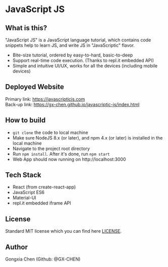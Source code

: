 # JavaScript JS

## What is this?

"JavaScript JS" is a JavaScript language tutorial, which contains code snippets help to learn JS, and write JS in "JavaScriptic" flavor.

- Bite-size tutorial, ordered by easy-to-hard, basic-to-deep
- Support real-time code execution. (Thanks to repl.it embedded API)
- Simple and intuitive UI/UX, works for all the devices (including mobile devices)

## Deployed Website

Primary link: https://javascripticjs.com \
Back-up link: https://gx-chen.github.io/javascriptic-js/index.html

## How to build

- `git clone` the code to local machine
- Make sure NodeJS 8.x (or later), and npm 4.x (or later) is installed in the local machine
- Navigate to the project root directory
- Run `npm install`. After it's done, run `npm start`
- Web App should now running on http://localhost:3000

## Tech Stack

- React (from create-react-app)
- JavaScript ES6
- Material-UI
- repl.it embedded iframe API

## License

Standard MIT license which you can find here [LICENSE](./LICENSE).

## Author

Gongxia Chen (Github: @GX-CHEN)
